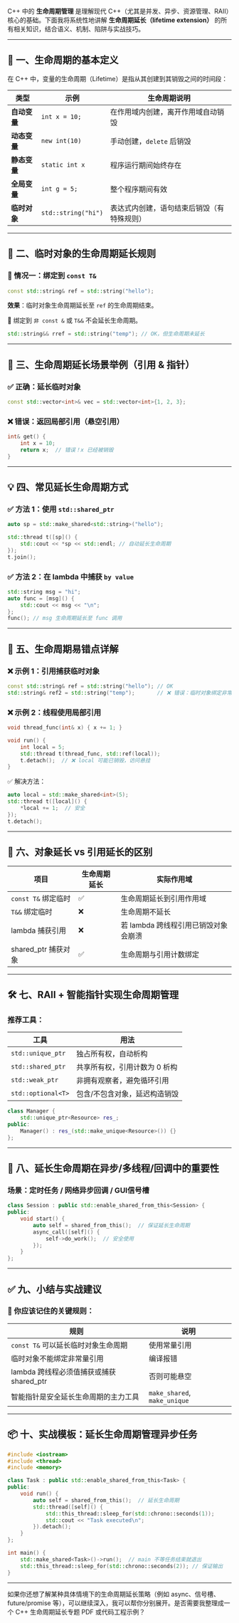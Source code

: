 C++ 中的 **生命周期管理** 是理解现代 C++（尤其是并发、异步、资源管理、RAII）核心的基础。下面我将系统性地讲解 **生命周期延长（lifetime extension）** 的所有相关知识，结合语义、机制、陷阱与实战技巧。

---

## 🔖 一、生命周期的基本定义

在 C++ 中，变量的生命周期（Lifetime）是指从其创建到其销毁之间的时间段：

| 类型       | 示例                  | 生命周期说明                |
| -------- | ------------------- | --------------------- |
| **自动变量** | `int x = 10;`       | 在作用域内创建，离开作用域自动销毁     |
| **动态变量** | `new int(10)`       | 手动创建，`delete` 后销毁     |
| **静态变量** | `static int x`      | 程序运行期间始终存在            |
| **全局变量** | `int g = 5;`        | 整个程序期间有效              |
| **临时对象** | `std::string("hi")` | 表达式内创建，语句结束后销毁（有特殊规则） |

---

## 🧠 二、临时对象的生命周期延长规则

### 🔹 情况一：绑定到 `const T&`

```cpp
const std::string& ref = std::string("hello");
```

**效果**：临时对象生命周期延长至 `ref` 的生命周期结束。

🔸 绑定到 `非 const &` 或 `T&&` 不会延长生命周期。

```cpp
std::string&& rref = std::string("temp"); // OK，但生命周期未延长
```

---

## 🧠 三、生命周期延长场景举例（引用 & 指针）

### ✅ 正确：延长临时对象

```cpp
const std::vector<int>& vec = std::vector<int>{1, 2, 3};
```

### ❌ 错误：返回局部引用（悬空引用）

```cpp
int& get() {
    int x = 10;
    return x;  // 错误！x 已经被销毁
}
```

---

## 💡 四、常见延长生命周期方式

### ✅ 方法 1：使用 `std::shared_ptr`

```cpp
auto sp = std::make_shared<std::string>("hello");

std::thread t([sp]() {
    std::cout << *sp << std::endl; // 自动延长生命周期
});
t.join();
```

### ✅ 方法 2：在 lambda 中捕获 `by value`

```cpp
std::string msg = "hi";
auto func = [msg]() {
    std::cout << msg << "\n";
};
func(); // msg 生命周期延长至 func 调用
```

---

## 🚧 五、生命周期易错点详解

### ❌ 示例 1：引用捕获临时对象

```cpp
const std::string& ref = std::string("hello"); // OK
std::string& ref2 = std::string("temp");       // ❌ 错误：临时对象绑定非常量引用
```

### ❌ 示例 2：线程使用局部引用

```cpp
void thread_func(int& x) { x += 1; }

void run() {
    int local = 5;
    std::thread t(thread_func, std::ref(local));
    t.detach();  // ❌ local 可能已销毁，访问悬挂
}
```

✅ 解决方法：

```cpp
auto local = std::make_shared<int>(5);
std::thread t([local]() {
    *local += 1;  // 安全
});
t.detach();
```

---

## 🧩 六、对象延长 vs 引用延长的区别

| 项目               | 生命周期延长 | 实际作用域                  |
| ---------------- | ------ | ---------------------- |
| `const T&` 绑定临时  | ✅      | 生命周期延长到引用作用域           |
| `T&&` 绑定临时       | ❌      | 生命周期不延长                |
| lambda 捕获引用      | ❌      | 若 lambda 跨线程引用已销毁对象会崩溃 |
| shared\_ptr 捕获对象 | ✅      | 生命周期与引用计数绑定            |

---

## 🛠️ 七、RAII + 智能指针实现生命周期管理

### 推荐工具：

| 工具                 | 用法               |
| ------------------ | ---------------- |
| `std::unique_ptr`  | 独占所有权，自动析构       |
| `std::shared_ptr`  | 共享所有权，引用计数为 0 析构 |
| `std::weak_ptr`    | 非拥有观察者，避免循环引用    |
| `std::optional<T>` | 包含/不包含对象，延迟构造销毁  |

```cpp
class Manager {
    std::unique_ptr<Resource> res_;
public:
    Manager() : res_(std::make_unique<Resource>()) {}
};
```

---

## 🔁 八、延长生命周期在异步/多线程/回调中的重要性

### 场景：定时任务 / 网络异步回调 / GUI信号槽

```cpp
class Session : public std::enable_shared_from_this<Session> {
public:
    void start() {
        auto self = shared_from_this();  // 保证延长生命周期
        async_call([self]() {
            self->do_work();  // 安全使用
        });
    }
};
```

---

## ✅ 九、小结与实战建议

### 🚩 你应该记住的关键规则：

| 规则                             | 说明                           |
| ------------------------------ | ---------------------------- |
| `const T&` 可以延长临时对象生命周期        | 使用常量引用                       |
| 临时对象不能绑定非常量引用                  | 编译报错                         |
| lambda 跨线程必须值捕获或捕获 shared\_ptr | 否则可能悬空                       |
| 智能指针是安全延长生命周期的主力工具             | `make_shared`, `make_unique` |

---

## 📦 十、实战模板：延长生命周期管理异步任务

```cpp
#include <iostream>
#include <thread>
#include <memory>

class Task : public std::enable_shared_from_this<Task> {
public:
    void run() {
        auto self = shared_from_this();  // 延长生命周期
        std::thread([self]() {
            std::this_thread::sleep_for(std::chrono::seconds(1));
            std::cout << "Task executed\n";
        }).detach();
    }
};

int main() {
    std::make_shared<Task>()->run();  // main 不等任务结束就退出
    std::this_thread::sleep_for(std::chrono::seconds(2)); // 保证输出
}
```

---

如果你还想了解某种具体情境下的生命周期延长策略（例如 async、信号槽、future/promise 等），可以继续深入，我可以帮你分别展开。是否需要我整理成一个 C++ 生命周期延长专题 PDF 或代码工程示例？
